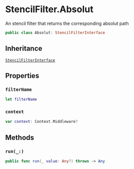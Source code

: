# StencilFilter.Absolut

An stencil filter that returns the corresponding absolut path

``` swift
public class Absolut: StencilFilterInterface
```

## Inheritance

[`StencilFilterInterface`](StencilFilterInterface.md)

## Properties

### `filterName`

``` swift
let filterName
```

### `context`

``` swift
var context: Context.Middleware?
```

## Methods

### `run(_:)`

``` swift
public func run(_ value: Any?) throws -> Any
```
